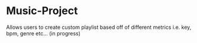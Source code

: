 # Music-Project
Allows users to create custom playlist based off of different metrics i.e. key, bpm, genre etc... (in progress)
